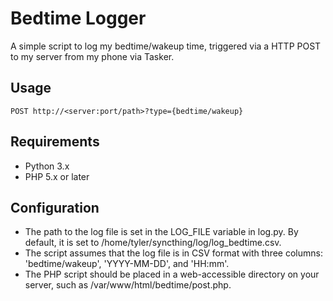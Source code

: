 # Bedtime Logger
A simple script to log my bedtime/wakeup time, triggered via a HTTP POST to my server from my phone via Tasker.

## Usage
`POST http://<server:port/path>?type={bedtime/wakeup}`

## Requirements
- Python 3.x
- PHP 5.x or later

## Configuration
- The path to the log file is set in the LOG_FILE variable in log.py. By default, it is set to /home/tyler/syncthing/log/log_bedtime.csv.
- The script assumes that the log file is in CSV format with three columns: 'bedtime/wakeup', 'YYYY-MM-DD', and 'HH:mm'.
- The PHP script should be placed in a web-accessible directory on your server, such as /var/www/html/bedtime/post.php.
